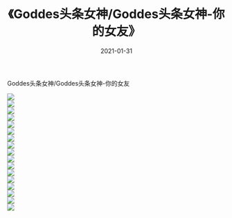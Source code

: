 ﻿---
layout: post
title:  《Goddes头条女神/Goddes头条女神-你的女友》
date:   2021-01-31
img: http://pic.660000.xyz/1:/网络美图/2021/Goddes头条女神/Goddes头条女神-你的女友/000.jpg
categories: [美女, 清纯, 唯美]
---

Goddes头条女神/Goddes头条女神-你的女友

 ![](http://pic.660000.xyz/1:/网络美图/2021/Goddes头条女神/Goddes头条女神-你的女友/001.jpg) <br>![](http://pic.660000.xyz/1:/网络美图/2021/Goddes头条女神/Goddes头条女神-你的女友/002.jpg) <br>![](http://pic.660000.xyz/1:/网络美图/2021/Goddes头条女神/Goddes头条女神-你的女友/003.jpg) <br>![](http://pic.660000.xyz/1:/网络美图/2021/Goddes头条女神/Goddes头条女神-你的女友/004.jpg) <br>![](http://pic.660000.xyz/1:/网络美图/2021/Goddes头条女神/Goddes头条女神-你的女友/005.jpg) <br>![](http://pic.660000.xyz/1:/网络美图/2021/Goddes头条女神/Goddes头条女神-你的女友/006.jpg) <br>![](http://pic.660000.xyz/1:/网络美图/2021/Goddes头条女神/Goddes头条女神-你的女友/007.jpg) <br>![](http://pic.660000.xyz/1:/网络美图/2021/Goddes头条女神/Goddes头条女神-你的女友/008.jpg) <br>![](http://pic.660000.xyz/1:/网络美图/2021/Goddes头条女神/Goddes头条女神-你的女友/009.jpg) <br>![](http://pic.660000.xyz/1:/网络美图/2021/Goddes头条女神/Goddes头条女神-你的女友/010.jpg) <br>![](http://pic.660000.xyz/1:/网络美图/2021/Goddes头条女神/Goddes头条女神-你的女友/011.jpg) <br>![](http://pic.660000.xyz/1:/网络美图/2021/Goddes头条女神/Goddes头条女神-你的女友/012.jpg) <br>![](http://pic.660000.xyz/1:/网络美图/2021/Goddes头条女神/Goddes头条女神-你的女友/013.jpg) <br>![](http://pic.660000.xyz/1:/网络美图/2021/Goddes头条女神/Goddes头条女神-你的女友/014.jpg) <br>![](http://pic.660000.xyz/1:/网络美图/2021/Goddes头条女神/Goddes头条女神-你的女友/015.jpg) <br>![](http://pic.660000.xyz/1:/网络美图/2021/Goddes头条女神/Goddes头条女神-你的女友/016.jpg) <br>![](http://pic.660000.xyz/1:/网络美图/2021/Goddes头条女神/Goddes头条女神-你的女友/017.jpg) <br>